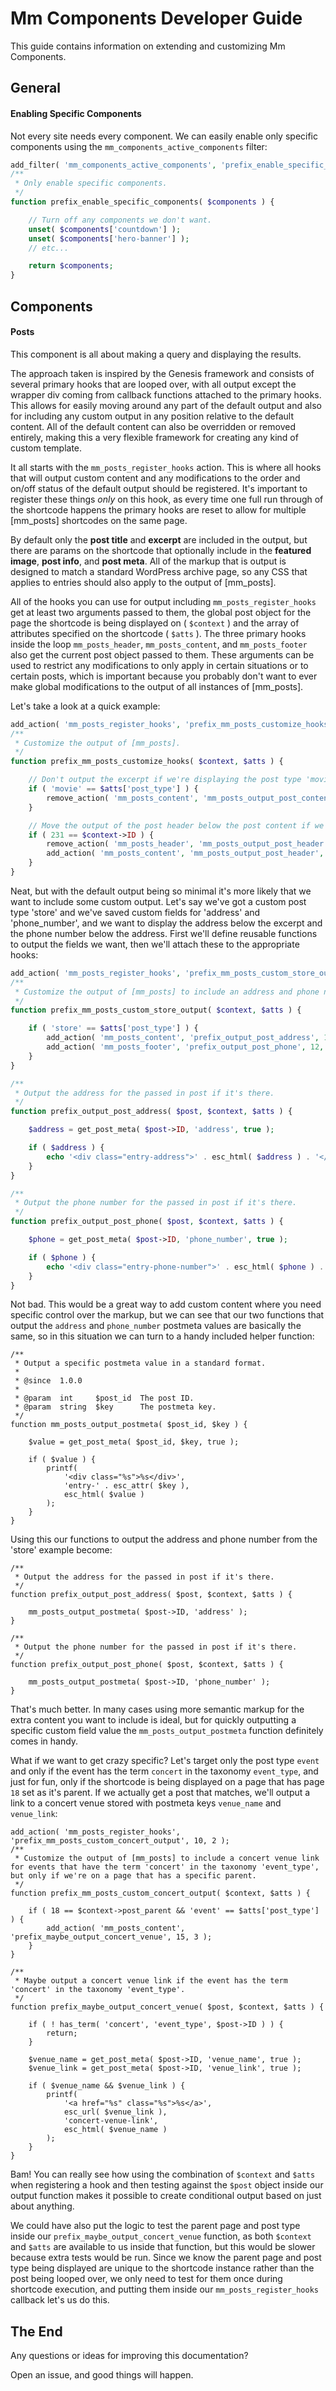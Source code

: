# Mm Components Developer Guide

This guide contains information on extending and customizing Mm Components.

## General

#### Enabling Specific Components

Not every site needs every component. We can easily enable only specific components using the `mm_components_active_components` filter:

```php
add_filter( 'mm_components_active_components', 'prefix_enable_specific_components' );
/**
 * Only enable specific components.
 */
function prefix_enable_specific_components( $components ) {

	// Turn off any components we don't want.
	unset( $components['countdown'] );
	unset( $components['hero-banner'] );
	// etc...

	return $components;
}
```

## Components

#### Posts

This component is all about making a query and displaying the results.

The approach taken is inspired by the Genesis framework and consists of several primary hooks that are looped over, with all output except the wrapper div coming from callback functions attached to the primary hooks. This allows for easily moving around any part of the default output and also for including any custom output in any position relative to the default content. All of the default content can also be overridden or removed entirely, making this a very flexible framework for creating any kind of custom template.

It all starts with the `mm_posts_register_hooks` action. This is where all hooks that will output custom content and any modifications to the order and on/off status of the default output should be registered. It's important to register these things _only_ on this hook, as every time one full run through of the shortcode happens the primary hooks are reset to allow for multiple [mm_posts] shortcodes on the same page.

By default only the **post title** and **excerpt** are included in the output, but there are params on the shortcode that optionally include in the **featured image**, **post info**, and **post meta**. All of the markup that is output is designed to match a standard WordPress archive page, so any CSS that applies to entries should also apply to the output of [mm_posts].

All of the hooks you can use for output including `mm_posts_register_hooks` get at least two arguments passed to them, the global post object for the page the shortcode is being displayed on ( `$context` ) and the array of attributes specified on the shortcode ( `$atts` ). The three primary hooks inside the loop `mm_posts_header`, `mm_posts_content`, and `mm_posts_footer` also get the current post object passed to them. These arguments can be used to restrict any modifications to only apply in certain situations or to certain posts, which is important because you probably don't want to ever make global modifications to the output of all instances of [mm_posts].

Let's take a look at a quick example:

```php
add_action( 'mm_posts_register_hooks', 'prefix_mm_posts_customize_hooks', 10, 2 );
/**
 * Customize the output of [mm_posts].
 */
function prefix_mm_posts_customize_hooks( $context, $atts ) {

	// Don't output the excerpt if we're displaying the post type 'movie'.
	if ( 'movie' == $atts['post_type'] ) {
		remove_action( 'mm_posts_content', 'mm_posts_output_post_content' );
	}

	// Move the output of the post header below the post content if we're on page 13.
	if ( 231 == $context->ID ) {
		remove_action( 'mm_posts_header', 'mm_posts_output_post_header' );
		add_action( 'mm_posts_content', 'mm_posts_output_post_header', 11 );
	}
}
```

Neat, but with the default output being so minimal it's more likely that we want to include some custom output. Let's say we've got a custom post type 'store' and we've saved custom fields for 'address' and 'phone_number', and we want to display the address below the excerpt and the phone number below the address. First we'll define reusable functions to output the fields we want, then we'll attach these to the appropriate hooks:

```php
add_action( 'mm_posts_register_hooks', 'prefix_mm_posts_custom_store_output', 10, 2 );
/**
 * Customize the output of [mm_posts] to include an address and phone number if the post type is 'store'.
 */
function prefix_mm_posts_custom_store_output( $context, $atts ) {

	if ( 'store' == $atts['post_type'] ) {
		add_action( 'mm_posts_content', 'prefix_output_post_address', 15, 3 );
		add_action( 'mm_posts_footer', 'prefix_output_post_phone', 12, 3 );
	}
}

/**
 * Output the address for the passed in post if it's there.
 */
function prefix_output_post_address( $post, $context, $atts ) {

	$address = get_post_meta( $post->ID, 'address', true );

	if ( $address ) {
		echo '<div class="entry-address">' . esc_html( $address ) . '</div>';
	}
}

/**
 * Output the phone number for the passed in post if it's there.
 */
function prefix_output_post_phone( $post, $context, $atts ) {

	$phone = get_post_meta( $post->ID, 'phone_number', true );

	if ( $phone ) {
		echo '<div class="entry-phone-number">' . esc_html( $phone ) . '</div>';
	}
}
```

Not bad. This would be a great way to add custom content where you need specific control over the markup, but we can see that our two functions that output the `address` and `phone_number` postmeta values are basically the same, so in this situation we can turn to a handy included helper function:

```
/**
 * Output a specific postmeta value in a standard format.
 *
 * @since  1.0.0
 *
 * @param  int     $post_id  The post ID.
 * @param  string  $key      The postmeta key.
 */
function mm_posts_output_postmeta( $post_id, $key ) {

	$value = get_post_meta( $post_id, $key, true );

	if ( $value ) {
		printf(
			'<div class="%s">%s</div>',
			'entry-' . esc_attr( $key ),
			esc_html( $value )
		);
	}
}
```

Using this our functions to output the address and phone number from the 'store' example become: 

```
/**
 * Output the address for the passed in post if it's there.
 */
function prefix_output_post_address( $post, $context, $atts ) {

	mm_posts_output_postmeta( $post->ID, 'address' );
}

/**
 * Output the phone number for the passed in post if it's there.
 */
function prefix_output_post_phone( $post, $context, $atts ) {

	mm_posts_output_postmeta( $post->ID, 'phone_number' );
}
```

That's much better. In many cases using more semantic markup for the extra content you want to include is ideal, but for quickly outputting a specific custom field value the `mm_posts_output_postmeta` function definitely comes in handy.

What if we want to get crazy specific? Let's target only the post type `event` and only if the event has the term `concert` in the taxonomy `event_type`, and just for fun, only if the shortcode is being displayed on a page that has page `18` set as it's parent. If we actually get a post that matches, we'll output a link to a concert venue stored with postmeta keys `venue_name` and `venue_link`:

```
add_action( 'mm_posts_register_hooks', 'prefix_mm_posts_custom_concert_output', 10, 2 );
/**
 * Customize the output of [mm_posts] to include a concert venue link for events that have the term 'concert' in the taxonomy 'event_type', but only if we're on a page that has a specific parent.
 */
function prefix_mm_posts_custom_concert_output( $context, $atts ) {

	if ( 18 == $context->post_parent && 'event' == $atts['post_type'] ) {
		add_action( 'mm_posts_content', 'prefix_maybe_output_concert_venue', 15, 3 );
	}
}

/**
 * Maybe output a concert venue link if the event has the term 'concert' in the taxonomy 'event_type'.
 */
function prefix_maybe_output_concert_venue( $post, $context, $atts ) {

	if ( ! has_term( 'concert', 'event_type', $post->ID ) ) {
		return;
	}

	$venue_name = get_post_meta( $post->ID, 'venue_name', true );
	$venue_link = get_post_meta( $post->ID, 'venue_link', true );

	if ( $venue_name && $venue_link ) {
		printf(
			'<a href="%s" class="%s">%s</a>',
			esc_url( $venue_link ),
			'concert-venue-link',
			esc_html( $venue_name )
		);
	}
}
```

Bam! You can really see how using the combination of `$context` and `$atts` when registering a hook and then testing against the `$post` object inside our output function makes it possible to create conditional output based on just about anything.

We could have also put the logic to test the parent page and post type inside our `prefix_maybe_output_concert_venue` function, as both `$context` and `$atts` are available to us inside that function, but this would be slower because extra tests would be run. Since we know the parent page and post type being displayed are unique to the shortcode instance rather than the post being looped over, we only need to test for them once during shortcode execution, and putting them inside our `mm_posts_register_hooks` callback let's us do this.

## The End

Any questions or ideas for improving this documentation?

Open an issue, and good things will happen.